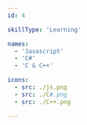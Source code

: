```yaml
---
id: 4

skillType: 'Learning'

names:
  - 'Javascript'
  - 'C#'
  - 'C & C++'

icons:
  - src: ./js.png
  - src: ./C#.png
  - src: ./C++.png

---
```

